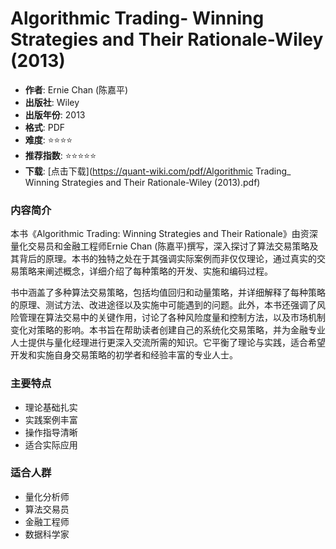# Algorithmic Trading- Winning Strategies and Their Rationale-Wiley (2013)

- **作者**: Ernie Chan (陈嘉平)
- **出版社**: Wiley
- **出版年份**: 2013
- **格式**: PDF
- **难度**: ⭐⭐⭐⭐
- **推荐指数**: ⭐⭐⭐⭐⭐
- **下载**: [点击下载](https://quant-wiki.com/pdf/Algorithmic Trading_ Winning Strategies and Their Rationale-Wiley (2013).pdf)

### 内容简介

本书《Algorithmic Trading: Winning Strategies and Their Rationale》由资深量化交易员和金融工程师Ernie Chan (陈嘉平)撰写，深入探讨了算法交易策略及其背后的原理。本书的独特之处在于其强调实际案例而非仅仅理论，通过真实的交易策略来阐述概念，详细介绍了每种策略的开发、实施和编码过程。

书中涵盖了多种算法交易策略，包括均值回归和动量策略，并详细解释了每种策略的原理、测试方法、改进途径以及实施中可能遇到的问题。此外，本书还强调了风险管理在算法交易中的关键作用，讨论了各种风险度量和控制方法，以及市场机制变化对策略的影响。本书旨在帮助读者创建自己的系统化交易策略，并为金融专业人士提供与量化经理进行更深入交流所需的知识。它平衡了理论与实践，适合希望开发和实施自身交易策略的初学者和经验丰富的专业人士。

### 主要特点

- 理论基础扎实
- 实践案例丰富
- 操作指导清晰
- 适合实际应用

### 适合人群

- 量化分析师
- 算法交易员
- 金融工程师
- 数据科学家